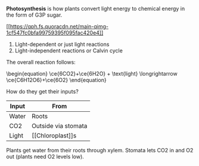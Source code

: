 **Photosynthesis** is how plants convert light energy to chemical energy in the form of G3P sugar.

[[https://qph.fs.quoracdn.net/main-qimg-1cf547fc0bfa99759395f095fac420e4]]

1. Light-dependent or just light reactions
2. Light-independent reactions or Calvin cycle

The overall reaction follows:

\begin{equation}
\ce{6CO2}+\ce{6H2O} + \text{light} \longrightarrow \ce{C6H12O6}+\ce{6O2}
\end{equation}

How do they get their inputs?

|Input|From|
|-----|-----|
|Water|Roots|
|CO2|Outside via stomata|
|Light|[[Chloroplast]]s|

Plants get water from their roots through xylem. Stomata lets CO2 in and O2 out (plants need O2 levels low). 